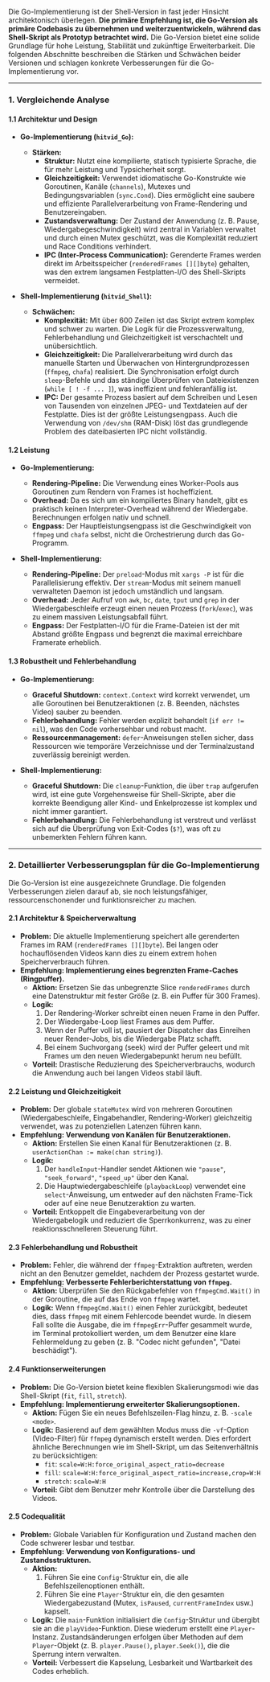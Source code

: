 Die Go-Implementierung ist der Shell-Version in fast jeder Hinsicht architektonisch überlegen. **Die primäre Empfehlung ist, die Go-Version als primäre Codebasis zu übernehmen und weiterzuentwickeln, während das Shell-Skript als Prototyp betrachtet wird.** Die Go-Version bietet eine solide Grundlage für hohe Leistung, Stabilität und zukünftige Erweiterbarkeit. Die folgenden Abschnitte beschreiben die Stärken und Schwächen beider Versionen und schlagen konkrete Verbesserungen für die Go-Implementierung vor.

---

### **1. Vergleichende Analyse**

#### **1.1 Architektur und Design**

*   **Go-Implementierung (`hitvid_Go`):**
    *   **Stärken:**
        *   **Struktur:** Nutzt eine kompilierte, statisch typisierte Sprache, die für mehr Leistung und Typsicherheit sorgt.
        *   **Gleichzeitigkeit:** Verwendet idiomatische Go-Konstrukte wie Goroutinen, Kanäle (`channels`), Mutexes und Bedingungsvariablen (`sync.Cond`). Dies ermöglicht eine saubere und effiziente Parallelverarbeitung von Frame-Rendering und Benutzereingaben.
        *   **Zustandsverwaltung:** Der Zustand der Anwendung (z. B. Pause, Wiedergabegeschwindigkeit) wird zentral in Variablen verwaltet und durch einen Mutex geschützt, was die Komplexität reduziert und Race Conditions verhindert.
        *   **IPC (Inter-Process Communication):** Gerenderte Frames werden direkt im Arbeitsspeicher (`renderedFrames [][]byte`) gehalten, was den extrem langsamen Festplatten-I/O des Shell-Skripts vermeidet.

*   **Shell-Implementierung (`hitvid_Shell`):**
    *   **Schwächen:**
        *   **Komplexität:** Mit über 600 Zeilen ist das Skript extrem komplex und schwer zu warten. Die Logik für die Prozessverwaltung, Fehlerbehandlung und Gleichzeitigkeit ist verschachtelt und unübersichtlich.
        *   **Gleichzeitigkeit:** Die Parallelverarbeitung wird durch das manuelle Starten und Überwachen von Hintergrundprozessen (`ffmpeg`, `chafa`) realisiert. Die Synchronisation erfolgt durch `sleep`-Befehle und das ständige Überprüfen von Dateiexistenzen (`while [ ! -f ... ]`), was ineffizient und fehleranfällig ist.
        *   **IPC:** Der gesamte Prozess basiert auf dem Schreiben und Lesen von Tausenden von einzelnen JPEG- und Textdateien auf der Festplatte. Dies ist der größte Leistungsengpass. Auch die Verwendung von `/dev/shm` (RAM-Disk) löst das grundlegende Problem des dateibasierten IPC nicht vollständig.

#### **1.2 Leistung**

*   **Go-Implementierung:**
    *   **Rendering-Pipeline:** Die Verwendung eines Worker-Pools aus Goroutinen zum Rendern von Frames ist hocheffizient.
    *   **Overhead:** Da es sich um ein kompiliertes Binary handelt, gibt es praktisch keinen Interpreter-Overhead während der Wiedergabe. Berechnungen erfolgen nativ und schnell.
    *   **Engpass:** Der Hauptleistungsengpass ist die Geschwindigkeit von `ffmpeg` und `chafa` selbst, nicht die Orchestrierung durch das Go-Programm.

*   **Shell-Implementierung:**
    *   **Rendering-Pipeline:** Der `preload`-Modus mit `xargs -P` ist für die Parallelisierung effektiv. Der `stream`-Modus mit seinem manuell verwalteten Daemon ist jedoch umständlich und langsam.
    *   **Overhead:** Jeder Aufruf von `awk`, `bc`, `date`, `tput` und `grep` in der Wiedergabeschleife erzeugt einen neuen Prozess (`fork`/`exec`), was zu einem massiven Leistungsabfall führt.
    *   **Engpass:** Der Festplatten-I/O für die Frame-Dateien ist der mit Abstand größte Engpass und begrenzt die maximal erreichbare Framerate erheblich.

#### **1.3 Robustheit und Fehlerbehandlung**

*   **Go-Implementierung:**
    *   **Graceful Shutdown:** `context.Context` wird korrekt verwendet, um alle Goroutinen bei Benutzeraktionen (z. B. Beenden, nächstes Video) sauber zu beenden.
    *   **Fehlerbehandlung:** Fehler werden explizit behandelt (`if err != nil`), was den Code vorhersehbar und robust macht.
    *   **Ressourcenmanagement:** `defer`-Anweisungen stellen sicher, dass Ressourcen wie temporäre Verzeichnisse und der Terminalzustand zuverlässig bereinigt werden.

*   **Shell-Implementierung:**
    *   **Graceful Shutdown:** Die `cleanup`-Funktion, die über `trap` aufgerufen wird, ist eine gute Vorgehensweise für Shell-Skripte, aber die korrekte Beendigung aller Kind- und Enkelprozesse ist komplex und nicht immer garantiert.
    *   **Fehlerbehandlung:** Die Fehlerbehandlung ist verstreut und verlässt sich auf die Überprüfung von Exit-Codes (`$?`), was oft zu unbemerkten Fehlern führen kann.

---

### **2. Detaillierter Verbesserungsplan für die Go-Implementierung**

Die Go-Version ist eine ausgezeichnete Grundlage. Die folgenden Verbesserungen zielen darauf ab, sie noch leistungsfähiger, ressourcenschonender und funktionsreicher zu machen.

#### **2.1 Architektur & Speicherverwaltung**

*   **Problem:** Die aktuelle Implementierung speichert alle gerenderten Frames im RAM (`renderedFrames [][]byte`). Bei langen oder hochauflösenden Videos kann dies zu einem extrem hohen Speicherverbrauch führen.
*   **Empfehlung: Implementierung eines begrenzten Frame-Caches (Ringpuffer).**
    *   **Aktion:** Ersetzen Sie das unbegrenzte Slice `renderedFrames` durch eine Datenstruktur mit fester Größe (z. B. ein Puffer für 300 Frames).
    *   **Logik:**
        1.  Der Rendering-Worker schreibt einen neuen Frame in den Puffer.
        2.  Der Wiedergabe-Loop liest Frames aus dem Puffer.
        3.  Wenn der Puffer voll ist, pausiert der Dispatcher das Einreihen neuer Render-Jobs, bis die Wiedergabe Platz schafft.
        4.  Bei einem Suchvorgang (seek) wird der Puffer geleert und mit Frames um den neuen Wiedergabepunkt herum neu befüllt.
    *   **Vorteil:** Drastische Reduzierung des Speicherverbrauchs, wodurch die Anwendung auch bei langen Videos stabil läuft.

#### **2.2 Leistung und Gleichzeitigkeit**

*   **Problem:** Der globale `stateMutex` wird von mehreren Goroutinen (Wiedergabeschleife, Eingabehandler, Rendering-Worker) gleichzeitig verwendet, was zu potenziellen Latenzen führen kann.
*   **Empfehlung: Verwendung von Kanälen für Benutzeraktionen.**
    *   **Aktion:** Erstellen Sie einen Kanal für Benutzeraktionen (z. B. `userActionChan := make(chan string)`).
    *   **Logik:**
        1.  Der `handleInput`-Handler sendet Aktionen wie `"pause"`, `"seek_forward"`, `"speed_up"` über den Kanal.
        2.  Die Hauptwiedergabeschleife (`playbackLoop`) verwendet eine `select`-Anweisung, um entweder auf den nächsten Frame-Tick oder auf eine neue Benutzeraktion zu warten.
    *   **Vorteil:** Entkoppelt die Eingabeverarbeitung von der Wiedergabelogik und reduziert die Sperrkonkurrenz, was zu einer reaktionsschnelleren Steuerung führt.

#### **2.3 Fehlerbehandlung und Robustheit**

*   **Problem:** Fehler, die während der `ffmpeg`-Extraktion auftreten, werden nicht an den Benutzer gemeldet, nachdem der Prozess gestartet wurde.
*   **Empfehlung: Verbesserte Fehlerberichterstattung von `ffmpeg`.**
    *   **Aktion:** Überprüfen Sie den Rückgabefehler von `ffmpegCmd.Wait()` in der Goroutine, die auf das Ende von `ffmpeg` wartet.
    *   **Logik:** Wenn `ffmpegCmd.Wait()` einen Fehler zurückgibt, bedeutet dies, dass `ffmpeg` mit einem Fehlercode beendet wurde. In diesem Fall sollte die Ausgabe, die im `ffmpegErr`-Puffer gesammelt wurde, im Terminal protokolliert werden, um dem Benutzer eine klare Fehlermeldung zu geben (z. B. "Codec nicht gefunden", "Datei beschädigt").

#### **2.4 Funktionserweiterungen**

*   **Problem:** Die Go-Version bietet keine flexiblen Skalierungsmodi wie das Shell-Skript (`fit`, `fill`, `stretch`).
*   **Empfehlung: Implementierung erweiterter Skalierungsoptionen.**
    *   **Aktion:** Fügen Sie ein neues Befehlszeilen-Flag hinzu, z. B. `-scale <mode>`.
    *   **Logik:** Basierend auf dem gewählten Modus muss die `-vf`-Option (Video-Filter) für `ffmpeg` dynamisch erstellt werden. Dies erfordert ähnliche Berechnungen wie im Shell-Skript, um das Seitenverhältnis zu berücksichtigen:
        *   `fit`: `scale=W:H:force_original_aspect_ratio=decrease`
        *   `fill`: `scale=W:H:force_original_aspect_ratio=increase,crop=W:H`
        *   `stretch`: `scale=W:H`
    *   **Vorteil:** Gibt dem Benutzer mehr Kontrolle über die Darstellung des Videos.

#### **2.5 Codequalität**

*   **Problem:** Globale Variablen für Konfiguration und Zustand machen den Code schwerer lesbar und testbar.
*   **Empfehlung: Verwendung von Konfigurations- und Zustandsstrukturen.**
    *   **Aktion:**
        1.  Führen Sie eine `Config`-Struktur ein, die alle Befehlszeilenoptionen enthält.
        2.  Führen Sie eine `Player`-Struktur ein, die den gesamten Wiedergabezustand (Mutex, `isPaused`, `currentFrameIndex` usw.) kapselt.
    *   **Logik:** Die `main`-Funktion initialisiert die `Config`-Struktur und übergibt sie an die `playVideo`-Funktion. Diese wiederum erstellt eine `Player`-Instanz. Zustandsänderungen erfolgen über Methoden auf dem `Player`-Objekt (z. B. `player.Pause()`, `player.Seek()`), die die Sperrung intern verwalten.
    *   **Vorteil:** Verbessert die Kapselung, Lesbarkeit und Wartbarkeit des Codes erheblich.

